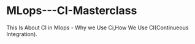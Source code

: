 # MLops---CI-Masterclass
This Is About CI in Mlops - Why we Use Ci,How We Use CI(Continueous Integration).
